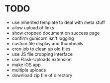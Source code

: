 # TODO

- use inherited template to deal with meta stuff
- allow upload of links
- show cropped document on success page
- confirm gunicorn isn't logging
- custom file display and thumbnails
- cron job to clean up old files
- use JS file cropping interface
- use Flask-Uploads extension
- make iOS app
- multiple uploads
- download zip file of directory
